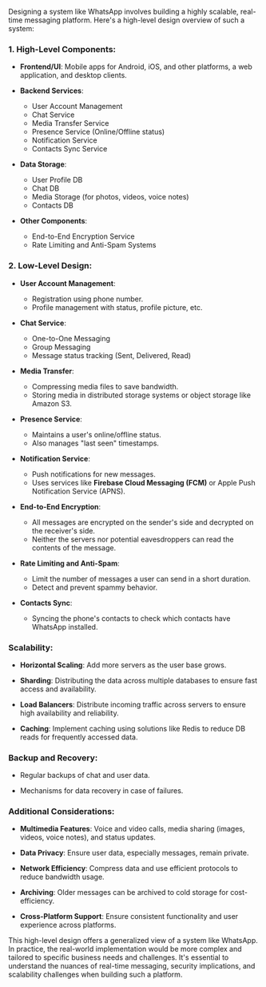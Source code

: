 
Designing a system like WhatsApp involves building a highly scalable, real-time messaging platform. Here's a high-level design overview of such a system:

### **1. High-Level Components**:

- **Frontend/UI**: Mobile apps for Android, iOS, and other platforms, a web application, and desktop clients.
  
- **Backend Services**:
  - User Account Management
  - Chat Service
  - Media Transfer Service
  - Presence Service (Online/Offline status)
  - Notification Service
  - Contacts Sync Service
  
- **Data Storage**:
  - User Profile DB
  - Chat DB
  - Media Storage (for photos, videos, voice notes)
  - Contacts DB
  
- **Other Components**:
  - End-to-End Encryption Service
  - Rate Limiting and Anti-Spam Systems

### **2. Low-Level Design**:

- **User Account Management**:
  - Registration using phone number.
  - Profile management with status, profile picture, etc.
  
- **Chat Service**:
  - One-to-One Messaging
  - Group Messaging
  - Message status tracking (Sent, Delivered, Read)
  
- **Media Transfer**:
  - Compressing media files to save bandwidth.
  - Storing media in distributed storage systems or object storage like Amazon S3.
  
- **Presence Service**:
  - Maintains a user's online/offline status.
  - Also manages "last seen" timestamps.
  
- **Notification Service**:
  - Push notifications for new messages.
  - Uses services like **Firebase Cloud Messaging (FCM)** or Apple Push Notification Service (APNS).
  
- **End-to-End Encryption**:
  - All messages are encrypted on the sender's side and decrypted on the receiver's side.
  - Neither the servers nor potential eavesdroppers can read the contents of the message.
  
- **Rate Limiting and Anti-Spam**:
  - Limit the number of messages a user can send in a short duration.
  - Detect and prevent spammy behavior.
  
- **Contacts Sync**:
  - Syncing the phone's contacts to check which contacts have WhatsApp installed.

### **Scalability**:
  
- **Horizontal Scaling**: Add more servers as the user base grows.
  
- **Sharding**: Distributing the data across multiple databases to ensure fast access and availability.
  
- **Load Balancers**: Distribute incoming traffic across servers to ensure high availability and reliability.
  
- **Caching**: Implement caching using solutions like Redis to reduce DB reads for frequently accessed data.

### **Backup and Recovery**:

- Regular backups of chat and user data.
  
- Mechanisms for data recovery in case of failures.

### **Additional Considerations**:

- **Multimedia Features**: Voice and video calls, media sharing (images, videos, voice notes), and status updates.
  
- **Data Privacy**: Ensure user data, especially messages, remain private.
  
- **Network Efficiency**: Compress data and use efficient protocols to reduce bandwidth usage.
  
- **Archiving**: Older messages can be archived to cold storage for cost-efficiency.
  
- **Cross-Platform Support**: Ensure consistent functionality and user experience across platforms.

This high-level design offers a generalized view of a system like WhatsApp. In practice, the real-world implementation would be more complex and tailored to specific business needs and challenges. It's essential to understand the nuances of real-time messaging, security implications, and scalability challenges when building such a platform.

